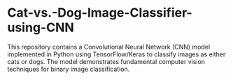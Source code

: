 # Cat-vs.-Dog-Image-Classifier-using-CNN
This repository contains a Convolutional Neural Network (CNN) model implemented in Python using TensorFlow/Keras to classify images as either cats or dogs. The model demonstrates fundamental computer vision techniques for binary image classification.
